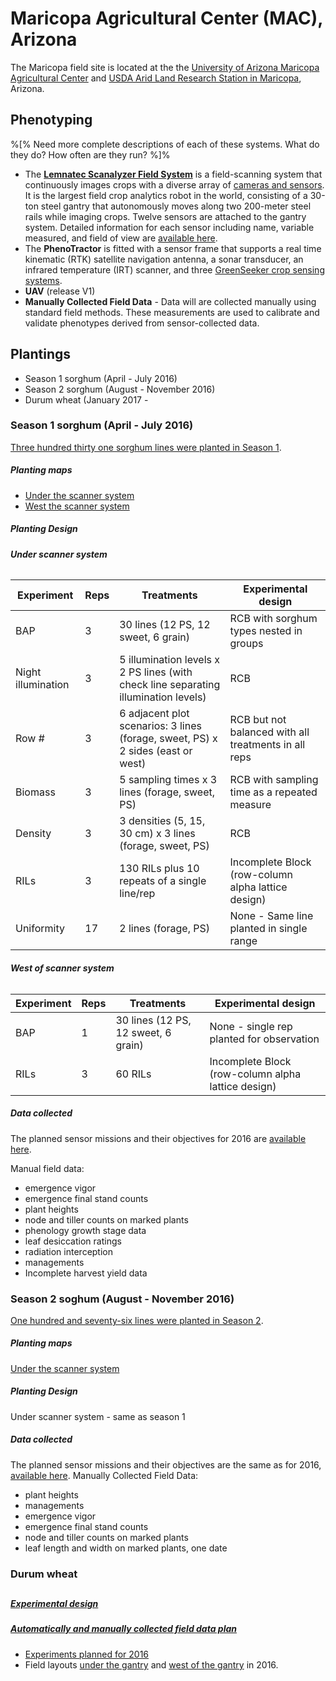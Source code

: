 # Maricopa Agricultural Center \(MAC\), Arizona

The Maricopa field site is located at the the [University of Arizona Maricopa Agricultural Center](http://cals-mac.arizona.edu/) and [USDA Arid Land Research Station in Maricopa](https://www.ars.usda.gov/pacific-west-area/maricopa-arizona/us-arid-land-agricultural-research-center/), Arizona.

## Phenotyping

%\[% Need more complete descriptions of each of these systems. What do they do? How often are they run? %\]%

* The [**Lemnatec Scanalyzer Field System**](http://www.lemnatec.com/products/hardware-solutions/scanalyzer-field/) is a field-scanning system that continuously images crops with a diverse array of [cameras and sensors](http://terraref.org/articles/lemnatec-scanalyzer-field-sensors/). It is the largest field crop analytics robot in the world, consisting of a 30-ton steel gantry that autonomously moves along two 200-meter steel rails while imaging crops. Twelve sensors are attached to the gantry system. Detailed information for each sensor including name, variable measured, and field of view are [available here](https://docs.google.com/spreadsheets/d/1Nfabx_n1rNlO6NW3olD8MAibJ3KHnOMmMwOYYw4wwGc/pubhtml?gid=1886254108&single=true&widget=true&headers=false).
* The **PhenoTractor** is fitted with a sensor frame that supports a real time kinematic \(RTK\) satellite navigation antenna, a sonar transducer,  an infrared temperature \(IRT\) scanner, and three [GreenSeeker crop sensing systems](http://www.trimble.com/agriculture/greenseeker.aspx).
* **UAV** \(release V1\)
* **Manually Collected Field Data** - Data will are collected manually using standard field methods. These measurements are used to calibrate and validate phenotypes derived from sensor-collected data.

## Plantings

* Season 1 sorghum \(April - July 2016\) 
* Season 2 sorghum \(August - November 2016\) 
* Durum wheat \(January 2017 -

### Season 1 sorghum \(April - July 2016\)

[Three hundred thirty one sorghum lines were planted in Season 1](https://docs.google.com/spreadsheets/d/1QQaWc0UaQQKfEtnSO1G2za8tKU2huC0_VYMBqm5CKAo/edit#gid=796817704).

##### Planting maps

* [Under the scanner system](https://docs.google.com/spreadsheets/d/1QQaWc0UaQQKfEtnSO1G2za8tKU2huC0_VYMBqm5CKAo/edit#gid=1066629008)
* [West the scanner system](https://docs.google.com/spreadsheets/d/1QQaWc0UaQQKfEtnSO1G2za8tKU2huC0_VYMBqm5CKAo/edit#gid=193038411)

##### Planting Design

###### **Under scanner system**

| **Experiment** | **Reps** | **Treatments** | **Experimental design** |
| --- | --- | --- | --- |
| BAP | 3 | 30 lines \(12 PS, 12 sweet, 6 grain\) | RCB with sorghum types nested in groups |
| Night illumination | 3 | 5 illumination levels x 2 PS lines \(with check line separating illumination levels\) | RCB |
| Row \# | 3 | 6 adjacent plot scenarios: 3 lines \(forage, sweet, PS\) x 2 sides \(east or west\) | RCB but not balanced with all treatments in all reps |
| Biomass | 3 | 5 sampling times x 3 lines \(forage, sweet, PS\) | RCB with sampling time as a repeated measure |
| Density | 3 | 3 densities \(5, 15, 30 cm\) x 3 lines \(forage, sweet, PS\) | RCB |
| RILs | 3 | 130 RILs plus 10 repeats of a single line/rep | Incomplete Block \(row-column alpha lattice design\) |
| Uniformity | 17 | 2 lines \(forage, PS\) | None - Same line planted in single range |

###### **West of scanner system**

| **Experiment** | **Reps** | **Treatments** | **Experimental design** |
| --- | --- | --- | --- |
| BAP | 1 | 30 lines \(12 PS, 12 sweet, 6 grain\) | None - single rep planted for observation |
| RILs | 3 | 60 RILs | Incomplete Block \(row-column alpha lattice design\) |

##### Data collected

 The planned sensor missions and their objectives for 2016 are [available here](https://docs.google.com/spreadsheets/d/1Nfabx_n1rNlO6NW3olD8MAibJ3KHnOMmMwOYYw4wwGc/pubhtml?gid=2092320800&single=true&widget=true&headers=false).

Manual field data:

* emergence vigor 
* emergence final stand counts 
* plant heights 
* node and tiller counts on marked plants 
* phenology growth stage data 
* leaf desiccation ratings 
* radiation interception 
* managements 
* Incomplete harvest yield data

### Season 2 soghum \(August - November 2016\)

[One hundred and seventy-six lines were planted in Season 2](https://docs.google.com/spreadsheets/d/107aijRIvO5i-HHwVDQTXn0-9sE02cXO_MdZk3DERzQ0/edit?usp=sharing).

##### Planting maps

[Under the scanner system](https://docs.google.com/spreadsheets/d/107aijRIvO5i-HHwVDQTXn0-9sE02cXO_MdZk3DERzQ0/edit#gid=430934319)

##### Planting Design

Under scanner system - same as season 1

##### Data collected

The planned sensor missions and their objectives are the same as for 2016, [available here](https://docs.google.com/spreadsheets/d/1Nfabx_n1rNlO6NW3olD8MAibJ3KHnOMmMwOYYw4wwGc/pubhtml?gid=2092320800&single=true&widget=true&headers=false).
 Manually Collected Field Data:
* plant heights
* managements 
* emergence vigor 
* emergence final stand counts 
* node and tiller counts on marked plants 
* leaf length and width on marked plants, one date

### Durum wheat
## 
##### [Experimental design](https://docs.google.com/spreadsheets/d/15hLUFquat4T-8-ejBKTHRYGgGO1LL3w6UwMQ6jxHA8E/edit#gid=1274912251)

##### [Automatically and manually collected field data plan](https://docs.google.com/spreadsheets/d/15hLUFquat4T-8-ejBKTHRYGgGO1LL3w6UwMQ6jxHA8E/edit#gid=623178992)

### 

* [Experiments planned for 2016](https://docs.google.com/spreadsheets/d/1Nfabx_n1rNlO6NW3olD8MAibJ3KHnOMmMwOYYw4wwGc/pubhtml?gid=890543376&single=true&widget=true&headers=false)
* Field layouts [under the gantry](https://docs.google.com/spreadsheets/d/1Nfabx_n1rNlO6NW3olD8MAibJ3KHnOMmMwOYYw4wwGc/pubhtml?gid=1231399646&single=true&widget=true&headers=false) and [west of the gantry](https://docs.google.com/spreadsheets/d/1Nfabx_n1rNlO6NW3olD8MAibJ3KHnOMmMwOYYw4wwGc/pubhtml?gid=728631369&single=true&widget=true&headers=false) in 2016.



